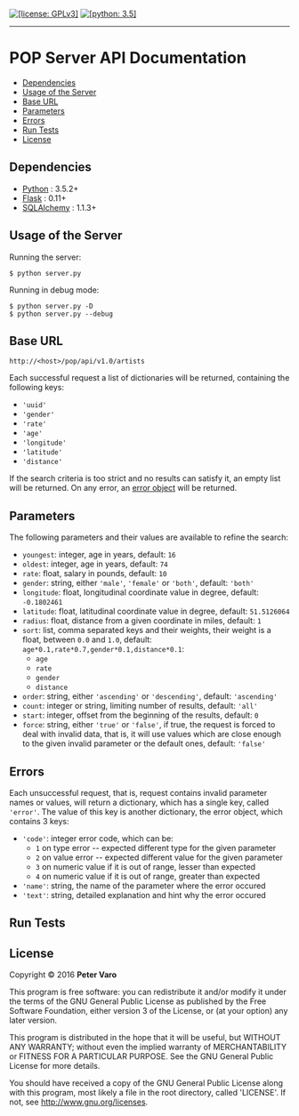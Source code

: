 [![[license: GPLv3]][1]][2]
[![[python: 3.5]][3]][4]

- - -

POP Server API Documentation
============================

- [Dependencies](#dependencies)
- [Usage of the Server](#usage-of-the-server)
- [Base URL](#base-url)
- [Parameters](#parameters)
- [Errors](#errors)
- [Run Tests](#run-tests)
- [License](#license)



Dependencies
------------

- [Python](http://python.org) : 3.5.2+
- [Flask](http://flask.pocoo.org) : 0.11+
- [SQLAlchemy](http://www.sqlalchemy.org/) : 1.1.3+


Usage of the Server
-------------------

Running the server:

```
$ python server.py
```

Running in debug mode:

```
$ python server.py -D
$ python server.py --debug
```



Base URL
--------

```
http://<host>/pop/api/v1.0/artists
```

Each successful request a list of dictionaries will be returned, containing the
following keys:

- `'uuid'`
- `'gender'`
- `'rate'`
- `'age'`
- `'longitude'`
- `'latitude'`
- `'distance'`

If the search criteria is too strict and no results can satisfy it, an empty
list will be returned. On any error, an [error object](#errors) will be
returned.


Parameters
----------

The following parameters and their values are available to refine the search:

- `youngest`: integer, age in years, default: `16`
- `oldest`: integer, age in years, default: `74`
- `rate`: float, salary in pounds, default: `10`
- `gender`: string, either `'male'`, `'female'` or `'both'`, default: `'both'`
- `longitude`: float, longitudinal coordinate value in degree, default: `-0.1802461`
- `latitude`: float, latitudinal coordinate value in degree, default: `51.5126064`
- `radius`: float, distance from a given coordinate in miles, default: `1`
- `sort`: list, comma separated keys and their weights, their weight is a float,
  between `0.0` and `1.0`, default: `age*0.1,rate*0.7,gender*0.1,distance*0.1`:
    - `age`
    - `rate`
    - `gender`
    - `distance`
- `order`: string, either `'ascending'` or `'descending'`, default: `'ascending'`
- `count`: integer or string, limiting number of results, default: `'all'`
- `start`: integer, offset from the beginning of the results, default: `0`
- `force`: string, either `'true'` or `'false'`, if true, the request is forced
  to deal with invalid data, that is, it will use values which are close enough
  to the given invalid parameter or the default ones, default: `'false'`



Errors
------

Each unsuccessful request, that is, request contains invalid parameter names or
values, will return a dictionary, which has a single key, called `'error'`. The
value of this key is another dictionary, the error object, which contains 3
keys:

- `'code'`: integer error code, which can be:
    - `1` on type error -- expected different type for the given parameter
    - `2` on value error -- expected different value for the given parameter
    - `3` on numeric value if it is out of range, lesser than expected
    - `4` on numeric value if it is out of range, greater than expected
- `'name'`: string, the name of the parameter where the error occured
- `'text'`: string, detailed explanation and hint why the error occured



Run Tests
---------

<!-- TODO: document tests -->


License
-------

Copyright &copy; 2016 **Peter Varo**

This program is free software: you can redistribute it and/or modify it under
the terms of the GNU General Public License as published by the Free Software
Foundation, either version 3 of the License, or (at your option) any later
version.

This program is distributed in the hope that it will be useful, but WITHOUT ANY
WARRANTY; without even the implied warranty of MERCHANTABILITY or FITNESS FOR A
PARTICULAR PURPOSE. See the GNU General Public License for more details.

You should have received a copy of the GNU General Public License along with
this program, most likely a file in the root directory, called 'LICENSE'.
If not, see <http://www.gnu.org/licenses>.



<!-- -->

[1]: https://img.shields.io/badge/license-GNU_General_Public_License_v3.0-blue.svg
[2]: http://www.gnu.org/licenses/gpl.html
[3]: https://img.shields.io/badge/python-3.5-lightgrey.svg
[4]: https://docs.python.org/3
